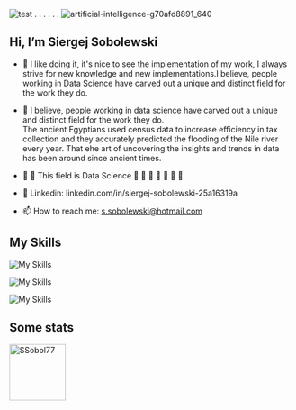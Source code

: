 ![test](https://github.githubassets.com/images/icons/emoji/octocat.png)  . . . . . .
   ![artificial-intelligence-g70afd8891_640](https://user-images.githubusercontent.com/108773983/200955851-6396a7bd-265b-48e6-89b7-ce93b0164b4c.jpg)


## Hi, I’m Siergej Sobolewski



-  👋  I like doing it, it's nice to see the implementation of 
       my work,  I always  strive  for new  knowledge  and new 
       implementations.I believe, people working in Data Science
       have carved out a unique and distinct field for the work
       they do.

      

- 👀  I believe, people working in data science have carved 
      out a unique and distinct field  for the work  they do.  
      The ancient  Egyptians used  census  data to  increase 
      efficiency  in  tax  collection and  they  accurately 
      predicted the flooding of the  Nile river  every year. 
      That еhe art of uncovering the insights and trends in 
      data has been around since ancient times. 

- 🌱 🌱 This field is Data Science 🌱 🌱 🌱 🌱 🌱 🌱 🌱  


- 💞️  Linkedin: linkedin.com/in/siergej-sobolewski-25a16319a
- 📫  How to reach me: s.sobolewski@hotmail.com


## My Skills

![My Skills](https://skillicons.dev/icons?i=bsd,linux,androidstudio,gradle,git,kubernetes,docker)

![My Skills](https://skillicons.dev/icons?i=java,python,c,cpp,dotnet)

![My Skills](https://skillicons.dev/icons?i=spring,django,flask,selenium,bootstrap,sqlite,mysql,postgres)


## Some stats

<span>
<img  height="100px" src="https://github-readme-stats.vercel.app/api/top-langs?username=SSobol77&show_icons=true&locale=en&layout=compact&theme=transparent" alt="SSobol77"/> 
</span>




<!---
SSobol77/SSobol77 is a ✨ special ✨ repository because its `README.md` (this file) appears on your GitHub profile.
You can click the Preview link to take a look at your changes.
--->
